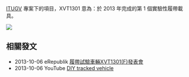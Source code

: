 [ITUGV](<#Project:ITUGV>) 專案下的項目，XVT1301 意為：於 2013 年完成的第 1 個實驗性履帶載具。

![](#XVT1301.webp)

## 相關發文

- 2013-10-06 eRepublik [履帶試驗車輛XVT1301(F)發表會](https://www.erepublik.com/en/article/-xvt1301-f--2326485)
- 2013-10-06 YouTube [DIY tracked vehicle](https://youtu.be/QPnG9CQunZs)
